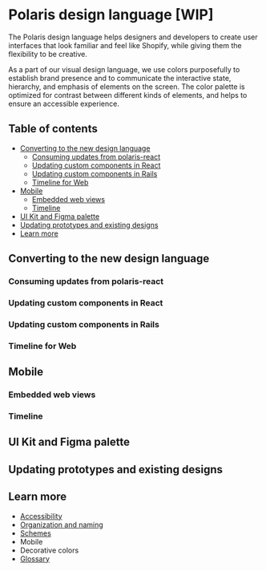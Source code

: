 # Polaris design language [WIP]

The Polaris design language helps designers and developers to create user interfaces that look familiar and feel like Shopify, while giving them the flexibility to be creative.

As a part of our visual design language, we use colors purposefully to establish brand presence and to communicate the interactive state, hierarchy, and emphasis of elements on the screen. The color palette is optimized for contrast between different kinds of elements, and helps to ensure an accessible experience.

## Table of contents

- [Converting to the new design language](#converting-to-the-new-design-language)
  - [Consuming updates from polaris-react](#consuming-updates-from-polaris-react)
  - [Updating custom components in React](#updating-custom-components-in-react)
  - [Updating custom components in Rails](#updating-custom-components-in-rails)
  - [Timeline for Web](#timeline-for-web)
- [Mobile](#mobile)
  - [Embedded web views](#embedded-web-views)
  - [Timeline](#timeline-for-mobile)
- [UI Kit and Figma palette](#ui-kit-and-figma-palette)
- [Updating prototypes and existing designs](#updating-prototypes-and-existing-designs)
- [Learn more](#learn-more)

## Converting to the new design language

### Consuming updates from polaris-react

### Updating custom components in React

### Updating custom components in Rails

### Timeline for Web

## Mobile

### Embedded web views

### Timeline

## UI Kit and Figma palette

## Updating prototypes and existing designs

## Learn more

- [Accessibility](/color-system-documentation/accessibility.md)
- [Organization and naming](/color-system-documentation/organization-and-naming.md)
- [Schemes](/color-system-documentation/schemes.md)
- Mobile
- Decorative colors
- [Glossary](/color-system-documentation/glossary.md)
